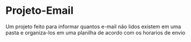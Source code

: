 # Projeto-Email
 Um projeto feito para informar quantos e-mail não lidos existem em uma pasta e organiza-los em uma planilha de acordo com os horarios de envio
